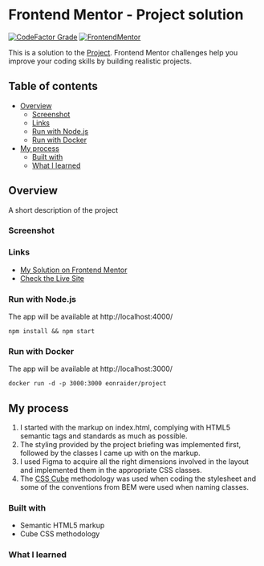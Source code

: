 # Frontend Mentor - Project solution

[![CodeFactor Grade](https://img.shields.io/codefactor/grade/github/EONRaider/project?label=CodeFactor&logo=codefactor&style=flat-square)](https://www.codefactor.io/repository/github/eonraider/project)
[![FrontendMentor](https://img.shields.io/badge/FrontendMentor-EONRaider-blue?style=flat-square)](https://www.frontendmentor.io/profile/EONRaider)

This is a solution to the [Project](https://www.frontendmentor.io/challenges/). Frontend Mentor challenges help you
improve your coding skills by building realistic projects.

## Table of contents

- [Overview](#overview)
    - [Screenshot](#screenshot)
    - [Links](#links)
    - [Run with Node.js](#run-with-nodejs)
    - [Run with Docker](#run-with-docker)
- [My process](#my-process)
    - [Built with](#built-with)
    - [What I learned](#what-i-learned)

## Overview

A short description of the project

### Screenshot

### Links

- [My Solution on Frontend Mentor](https://www.frontendmentor.io/solutions/project)
- [Check the Live Site](https://project.netlify.app/)

### Run with Node.js

The app will be available at http://localhost:4000/

```shell
npm install && npm start
```

### Run with Docker

The app will be available at http://localhost:3000/

```shell
docker run -d -p 3000:3000 eonraider/project
```

## My process

1. I started with the markup on index.html, complying with HTML5 semantic tags and standards as much as possible.
2. The styling provided by the project briefing was implemented first, followed by the classes I came up with on the
   markup.
3. I used Figma to acquire all the right dimensions involved in the layout and implemented them in the appropriate CSS
   classes.
4. The [CSS Cube](https://cube.fyi/) methodology was used when coding the stylesheet and some of the conventions from
   BEM were used when naming classes.

### Built with

- Semantic HTML5 markup
- Cube CSS methodology

### What I learned
